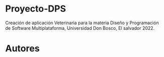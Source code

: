 # Proyecto-DPS
Creación de aplicación Veterinaria para la materia Diseño y Programación de Software Multiplataforma, Universidad Don Bosco, El salvador 2022. 

# Autores
